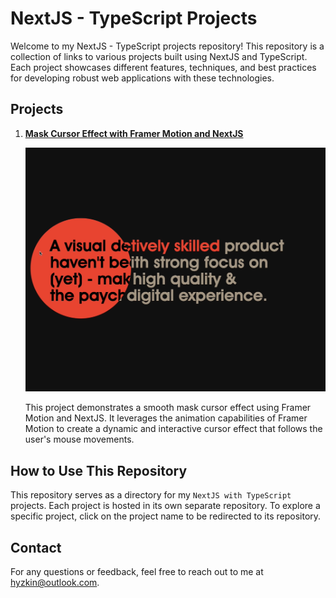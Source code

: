 # NextJS - TypeScript Projects

Welcome to my NextJS - TypeScript projects repository! This repository is a collection of links to various projects built using NextJS and TypeScript. Each project showcases different features, techniques, and best practices for developing robust web applications with these technologies.

## Projects

1. **[Mask Cursor Effect with Framer Motion and NextJS](https://github.com/hyzkin/mask-cursor-effect-nextjs)**

   ![mask cursor effect demo image](https://raw.githubusercontent.com/hyzkin/mask-cursor-effect-nextjs/main/image.png)

   This project demonstrates a smooth mask cursor effect using Framer Motion and NextJS. It leverages the animation capabilities of Framer Motion to create a dynamic and interactive cursor effect that follows the user's mouse movements.

## How to Use This Repository

This repository serves as a directory for my `NextJS with TypeScript` projects. Each project is hosted in its own separate repository. To explore a specific project, click on the project name to be redirected to its repository.

## Contact

For any questions or feedback, feel free to reach out to me at [hyzkin@outlook.com](mailto:hyzkin@outlook.com).
